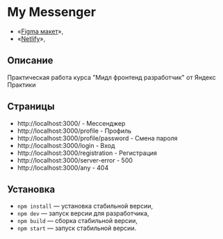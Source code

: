 # My Messenger

- «[Figma макет](https://www.figma.com/file/jF5fFFzgGOxQeB4CmKWTiE/Chat_external_link?node-id=0%3A1)»,
- «[Netlify]()»,

## Описание

Практическая работа курса "Мидл фронтенд разработчик" от Яндекс Практики

## Страницы

- http://localhost:3000/ - Мессенджер
- http://localhost:3000/profile - Профиль
- http://localhost:3000/profile/password - Смена пароля
- http://localhost:3000/login - Вход
- http://localhost:3000/registration - Регистрация
- http://localhost:3000/server-error - 500
- http://localhost:3000/any - 404

## Установка

- `npm install` — установка стабильной версии,
- `npm dev` — запуск версии для разработчика,
- `npm build` — сборка стабильной версии,
- `npm start` — запуск стабильной версии.
